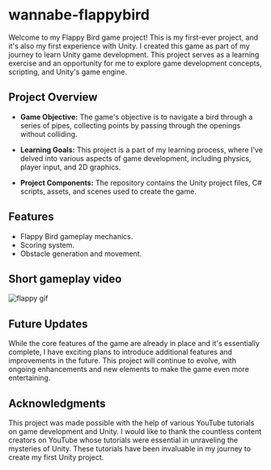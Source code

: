 # wannabe-flappybird

Welcome to my Flappy Bird game project! 
This is my first-ever project, and it's also my first experience with Unity. I created this game as part of my journey to learn Unity game development. This project serves as a learning exercise and an opportunity for me to explore game development concepts, scripting, and Unity's game engine.

## Project Overview

- **Game Objective:** The game's objective is to navigate a bird through a series of pipes, collecting points by passing through the openings without colliding.

- **Learning Goals:** This project is a part of my learning process, where I've delved into various aspects of game development, including physics, player input, and 2D graphics.

- **Project Components:** The repository contains the Unity project files, C# scripts, assets, and scenes used to create the game.

## Features

- Flappy Bird gameplay mechanics.
- Scoring system.
- Obstacle generation and movement.

## Short gameplay video



![flappy gif](https://github.com/sadyazz/wannabe-flappybird/assets/97617659/71b2b141-e4a7-43df-8bac-aa2b9ae2cb0c)




## Future Updates
While the core features of the game are already in place and it's essentially complete, I have exciting plans to introduce additional features and improvements in the future. This project will continue to evolve, with ongoing enhancements and new elements to make the game even more entertaining.

## Acknowledgments

This project was made possible with the help of various YouTube tutorials on game development and Unity. I would like to thank the countless content creators on YouTube whose tutorials were essential in unraveling the mysteries of Unity. These tutorials have been invaluable in my journey to create my first Unity project.
